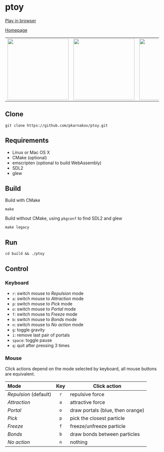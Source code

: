 # ptoy

[Play in browser](https://pkarnakov.github.io/ptoy/ptoy.html)

[Homepage](https://pkarnakov.github.io/ptoy)

|   |   |   |
|:---:|:---:|:---:|
|<img src="https://pkarnakov.github.io/ptoy/images/screenshot0.png" width="200">|<img src="https://pkarnakov.github.io/ptoy/images/screenshot1.png" width="200">|<img src="https://pkarnakov.github.io/ptoy/images/screenshot2.png" width="200">|

## Clone

    git clone https://github.com/pkarnakov/ptoy.git

## Requirements

* Linux or Mac OS X
* CMake (optional)
* emscripten (optional to build WebAssembly)
* SDL2
* glew

## Build

Build with CMake

```
make
```

Build without CMake, using `pkgconf` to find SDL2 and glew

```
make legacy
```

## Run

```
cd build && ./ptoy
```

## Control

### Keyboard

* `r`: switch mouse to *Repulsion* mode
* `a`: switch mouse to *Attraction* mode
* `p`: switch mouse to *Pick* mode
* `o`: switch mouse to *Portal* mode
* `f`: switch mouse to *Freeze* mode
* `b`: switch mouse to *Bonds* mode
* `n`: switch mouse to *No action* mode
* `g`: toggle gravity
* `i`: remove last pair of portals
* `space`: toggle pause
* `q`: quit after pressing 3 times

### Mouse

Click actions depend on the mode selected by keyboard,
all mouse buttons are equivalent.

Mode|Key|Click action
:---|:---:|---
*Repulsion* (default) |`r`| repulsive force
*Attraction* |`a`| attractive force
*Portal*  |`o`| draw portals (blue, then orange)
*Pick*  |`p`| pick the closest particle
*Freeze* |`f`| freeze/unfreeze particle
*Bonds*  |`b`| draw bonds between particles
*No action* |`n`| nothing
